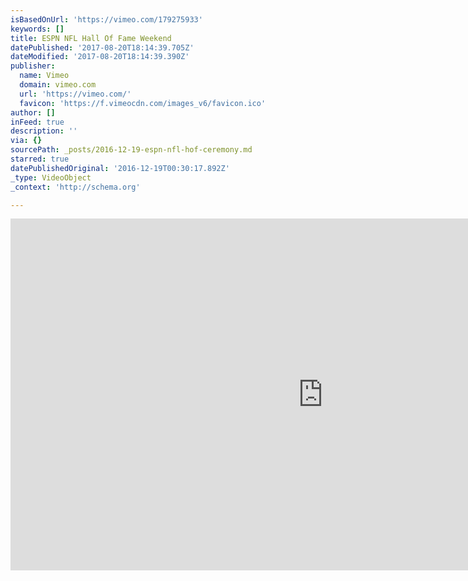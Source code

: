 ```yaml
---
isBasedOnUrl: 'https://vimeo.com/179275933'
keywords: []
title: ESPN NFL Hall Of Fame Weekend
datePublished: '2017-08-20T18:14:39.705Z'
dateModified: '2017-08-20T18:14:39.390Z'
publisher:
  name: Vimeo
  domain: vimeo.com
  url: 'https://vimeo.com/'
  favicon: 'https://f.vimeocdn.com/images_v6/favicon.ico'
author: []
inFeed: true
description: ''
via: {}
sourcePath: _posts/2016-12-19-espn-nfl-hof-ceremony.md
starred: true
datePublishedOriginal: '2016-12-19T00:30:17.892Z'
_type: VideoObject
_context: 'http://schema.org'

---
```

<iframe src="https://cdn.embedly.com/widgets/media.html?src=https%3A%2F%2Fplayer.vimeo.com%2Fvideo%2F179275933&amp;url=https%3A%2F%2Fvimeo.com%2F179275933&amp;image=https%3A%2F%2Fi.vimeocdn.com%2Fvideo%2F587143802_1280.jpg&amp;key=b7d04c9b404c499eba89ee7072e1c4f7&amp;type=text%2Fhtml&amp;schema=vimeo" width="1000" height="563" scrolling="no" frameborder="0" allowfullscreen="" style=""></iframe>